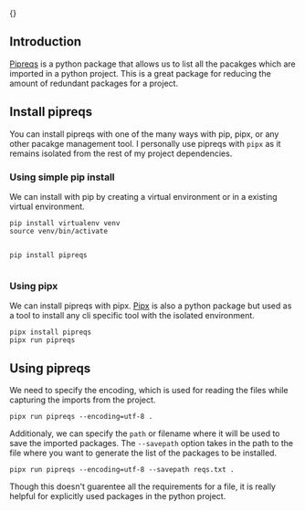 {}

<h2>Introduction</h2>
<p><a href="https://pypi.org/project/pipreqs/">Pipreqs</a> is a python package that allows us to list all the pacakges which are imported in a python project. This is a great package for reducing the amount of redundant packages for a project.</p>
<h2>Install pipreqs</h2>
<p>You can install pipreqs with one of the many ways with pip, pipx, or any other pacakge management tool. I personally use pipreqs with <code>pipx</code> as it remains isolated from the rest of my project dependencies.</p>
<h3>Using simple pip install</h3>
<p>We can install with pip by creating a virtual environment or in a existing virtual environment.</p>
<pre><code>pip install virtualenv venv
source venv/bin/activate

pip install pipreqs
</code></pre>
<h3>Using pipx</h3>
<p>We can install pipreqs with pipx. <a href="https://pypi.org/project/pipx/">Pipx</a> is also a python package but used as a tool to install any cli specific tool with the isolated environment.</p>
<pre><code>pipx install pipreqs
pipx run pipreqs
</code></pre>
<h2>Using pipreqs</h2>
<p>We need to specify the encoding, which is used for reading the files while capturing the imports from the project.</p>
<pre><code>pipx run pipreqs --encoding=utf-8 .
</code></pre>
<p>Additionaly, we can specify the <code>path</code> or filename where it will be used to save the imported packages. The <code>--savepath</code> option takes in the path to the file where you want to generate the list of the packages to be installed.</p>
<pre><code>pipx run pipreqs --encoding=utf-8 --savepath reqs.txt . 
</code></pre>
<p>Though this doesn't guarentee all the requirements for a file, it is really helpful for explicitly used packages in the python project.</p>
